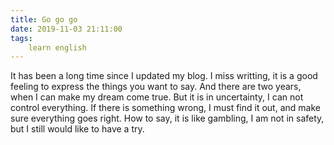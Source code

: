 ```yaml
---
title: Go go go
date: 2019-11-03 21:11:00
tags:
    learn english
---
```

It has been a long time since I updated my blog. I miss writting, it is a good feeling to express the things you want to say. And there are two years, when I can make my dream come true. But it is in uncertainty, I can not control everything. If there is something wrong, I must find it out, and make sure everything goes right. How to say, it is like gambling, I am not in safety, but I still would like to have a try.